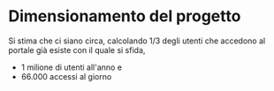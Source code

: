# Dimensionamento del progetto 

Si stima che ci siano circa, calcolando 1/3 degli utenti che accedono al portale già esiste con il quale si sfida, 
- 1 milione di utenti all'anno e
- 66.000 accessi al giorno
